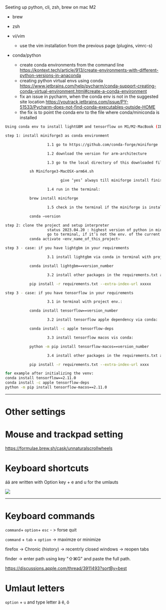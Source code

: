 
Seeting up python, cli, zsh, brew on mac M2

- brew
  

- zsh

  

- vi/vim
  - use the vim installation from the previous page (plugins, vimrc-s)
  
- conda/python
  - create conda environments from the command line https://kontext.tech/article/913/create-environments-with-different-python-versions-in-anaconda
  - creating python virtual envs using conda https://www.jetbrains.com/help/pycharm/conda-support-creating-conda-virtual-environment.html#create-a-conda-environment
  - fix an issue in pycharm, when the conda env is not in the suggested site location https://youtrack.jetbrains.com/issue/PY-51533/Pycharm-does-not-find-conda-executables-outside-HOME
  - the fix is to point the conda env to the file where conda/miniconda is installed
    
  
```bash
Using conda env to install lightGBM and tensorflow on M1/M2-MacBook (IDE PyCharm)

step 1: install miniforge3 as conda environment

                   1.1 go to https://github.com/conda-forge/miniforge

                   1.2 download the version for arm-architecture

                   1.3 go to the local directory of this downloaded file and run in terminal:

           sh Miniforge3-MacOSX-arm64.sh

                         give ‘yes’ always till miniforge install finished

                   1.4 run in the terminal:

           brew install miniforge

                   1.5 check in the terminal if the miniforge is installed successfully:      

           conda –version

step 2: clone the project and setup interpreter
                   status 2023.04.20 : highest version of python in miniforge is 3.10, to be upgraded in the future.
                   go to terminal, if it’s not the env. of the current project then activate the project env.:           
           conda activate <env_name_of_this_project>

step 3 - case: if you have lightgbm in your requirements

                   3.1 install lightgbm via conda in terminal with project env.:

           conda install lightgbm==version_number

                   3.2 install other packages in the requirements.txt as usual:     

           pip install -r requirements.txt --extra-index-url xxxxx

step 3 - case: if you have tensorflow in your requirements

                   3.1 in terminal with project env.:         

           conda install tensorflow==version_number

                   3.2 install tensorflow apple dependency via conda:

           conda install -c apple tensorflow-deps

                   3.3 install tensorflow macos vis conda:           

           python -m pip install tensorflow-macos==version_number

                   3.4 install other packages in the requirements.txt as usual:

           pip install -r requirements.txt --extra-index-url xxxx

for example after initializing the venv: 
conda install tensorflow==2.11.0
conda install -c apple tensorflow-deps
python -m pip install tensorflow-macos==2.11.0

```


---

Other settings 
==============

# Mouse and trackpad setting 
https://formulae.brew.sh/cask/unnaturalscrollwheels


# Keyboard shortcuts 

áä are written with Option key + e and u for the umlauts 

<img src="https://www.webwandtattoo.com/de/img/sc002mb-jpg/folder/products-listado-merchant/aufkleber-schwarze-tastaturkurzbefehle.jpg">


----

Keyboard commands
=================

`command`+ `option`+ `esc` - > forse quit

`command` + `tab` + `option` -> maximze or minimize 

firefox -> Chronic (history) -> recentrly closed windows -> reopen tabs 

finder -> enter path using key "⇧⌘G" and paste the full path. 

https://discussions.apple.com/thread/3911493?sortBy=best

Umlaut letters
==============

`option` + `u` and type letter ä ë, ö
